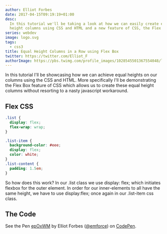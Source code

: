 ```yaml
---
author: Elliot Forbes
date: 2017-04-15T09:19:19+01:00
desc:
  In this tutorial we'll be taking a look at how we can easily create equal
  height columns using CSS and HTML and a new feature of CSS, the Flex Box.
series: webdev
image: logo.svg
tags:
  - css3
title: Equal Height Columns in a Row using Flex Box
twitter: https://twitter.com/Elliot_F
authorImage: https://pbs.twimg.com/profile_images/1028545501367554048/lzr43cQv_400x400.jpg
---
```


<p>In this tutorial I'll be showcasing how we can achieve equal heights on our columns using the CSS and HTML. More specifically I'll be demonstrating the Flex Box feature of CSS which allows us to create these equal height columns without resorting to a nasty javascript workaround.</p>

<h2>Flex CSS</h2>

```css
.list {
  display: flex;
  flex-wrap: wrap;
}

.list-item {
  background-color: #eee;
  display: flex;
  color: white;
}
.list-content {
  padding: 1.5em;
}
```

<p>So how does this work? In our .list class we use display: flex; which initiates flexbox for the outer element. In order for our inner-elements to all have the same height, we have to use display:flex; once again in our .list-item css class.</p>

<h2>The Code</h2>

<p data-height="385" data-theme-id="18325" data-slug-hash="epOxWM" data-default-tab="result" data-user="emforce" class='codepen'>See the Pen <a href='http://codepen.io/emforce/pen/epOxWM/'>epOxWM</a> by Elliot Forbes (<a href='http://codepen.io/emforce'>@emforce</a>) on <a href='http://codepen.io'>CodePen</a>.</p>
<script async src="//assets.codepen.io/assets/embed/ei.js"></script>
